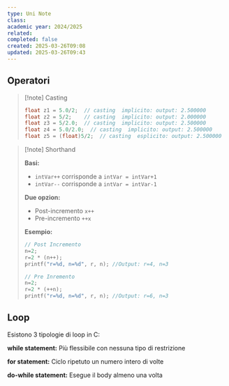 ```yaml
---
type: Uni Note
class: 
academic year: 2024/2025
related: 
completed: false
created: 2025-03-26T09:08
updated: 2025-03-26T09:43
---
```

## Operatori

>[!note] Casting
>
>```c
>float z1 = 5.0/2;  // casting  implicito: output: 2.500000 
>float z2 = 5/2;    // casting  implicito: output: 2.000000
>float z3 = 5/2.0;  // casting  implicito: output: 2.500000
>float z4 = 5.0/2.0;  // casting  implicito: output: 2.500000
>float z5 = (float)5/2;  // casting  esplicito: output: 2.500000
>```

>[!note] Shorthand
>
>**Basi:**
>- `intVar++` corrisponde a `intVar = intVar+1`
>- `intVar--` corrisponde a `intVar = intVar-1`
>
>**Due opzion:** 
>- Post-incremento `x++`
>- Pre-incremento `++x`
>  
>**Esempio:**
>
>```c
>// Post Incremento
>n=2;
>r=2 * (n++);
>printf("r=%d, n=%d", r, n); //Output: r=4, n=3
>
>// Pre Inremento
>n=2;
>r=2 * (++n);
>printf("r=%d, n=%d", r, n); //Output: r=6, n=3
>```

## Loop

Esistono 3 tipologie di loop in C:

**while statement:** Più flessibile con nessuna tipo di restrizione

**for statement:** Ciclo ripetuto un numero intero di volte

**do-while statement:** Esegue il body almeno una volta
